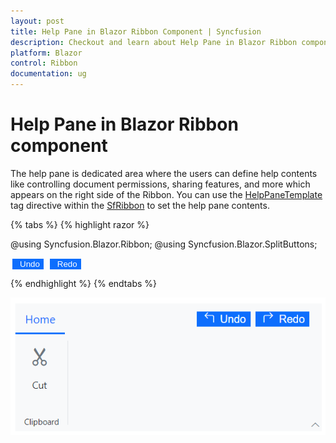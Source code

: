 ```yaml
---
layout: post
title: Help Pane in Blazor Ribbon Component | Syncfusion
description: Checkout and learn about Help Pane in Blazor Ribbon component in Blazor Server App and Blazor WebAssembly App.
platform: Blazor
control: Ribbon
documentation: ug
---
```


[SfRibbon]: https://help.syncfusion.com/cr/blazor/Syncfusion.Blazor.Ribbon.SfRibbon.html
[HelpPaneTemplate]: https://help.syncfusion.com/cr/blazor/Syncfusion.Blazor.Ribbon.HelpPaneTemplate.html

# Help Pane in Blazor Ribbon component

The help pane is dedicated area where the users can define help contents like controlling document permissions, sharing features, and more which appears on the right side of the Ribbon. You can use the [HelpPaneTemplate][HelpPaneTemplate] tag directive within the [SfRibbon][SfRibbon] to set the help pane contents.

{% tabs %}
{% highlight razor %}

@using Syncfusion.Blazor.Ribbon;
@using Syncfusion.Blazor.SplitButtons;

<div style="width:30%">
    <SfRibbon>
        <HelpPaneTemplate>
            <button class="action_btn"><div><span id="undo" class="e-icons e-undo"></span> Undo </div></button>
            <button class="action_btn"><div><span id="redo" class="e-icons e-redo"></span> Redo </div></button>
        </HelpPaneTemplate>
        <RibbonTabs>
            <RibbonTab HeaderText="Home">
                <RibbonGroups>
                    <RibbonGroup HeaderText="Clipboard">
                        <RibbonCollections>
                            <RibbonCollection>
                                <RibbonItems>
                                    <RibbonItem Type=RibbonItemType.Button AllowedSizes="RibbonItemSize.Large">
                                        <RibbonButtonSettings Content="Cut" IconCss="e-icons e-cut"></RibbonButtonSettings>
                                    </RibbonItem>
                                </RibbonItems>
                            </RibbonCollection>
                        </RibbonCollections>
                    </RibbonGroup>
                </RibbonGroups>
            </RibbonTab>
        </RibbonTabs>
    </SfRibbon>
</div>

<style>
    .action_btn {
        margin: 0px 3px;
        border: none;
        color: #ffffff;
        background-color: #0d6efd;
    }

    #undo, #redo {
        padding: 0px 3px;
    }
</style>

{% endhighlight %}
{% endtabs %}

![Ribbon Help Pane Template](./images/ribbon_helppane.png)